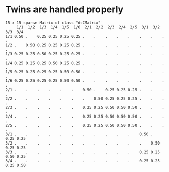 # Twins are handled properly

    15 x 15 sparse Matrix of class "dsCMatrix"
         1/1  1/2  1/3  1/4  1/5  1/6  2/1  2/2  2/3  2/4  2/5  3/1  3/2  3/3  3/4
    1/1 0.50 .    0.25 0.25 0.25 0.25 .    .    .    .    .    .    .    .    .   
    1/2 .    0.50 0.25 0.25 0.25 0.25 .    .    .    .    .    .    .    .    .   
    1/3 0.25 0.25 0.50 0.25 0.25 0.25 .    .    .    .    .    .    .    .    .   
    1/4 0.25 0.25 0.25 0.50 0.25 0.25 .    .    .    .    .    .    .    .    .   
    1/5 0.25 0.25 0.25 0.25 0.50 0.50 .    .    .    .    .    .    .    .    .   
    1/6 0.25 0.25 0.25 0.25 0.50 0.50 .    .    .    .    .    .    .    .    .   
    2/1 .    .    .    .    .    .    0.50 .    0.25 0.25 0.25 .    .    .    .   
    2/2 .    .    .    .    .    .    .    0.50 0.25 0.25 0.25 .    .    .    .   
    2/3 .    .    .    .    .    .    0.25 0.25 0.50 0.50 0.50 .    .    .    .   
    2/4 .    .    .    .    .    .    0.25 0.25 0.50 0.50 0.50 .    .    .    .   
    2/5 .    .    .    .    .    .    0.25 0.25 0.50 0.50 0.50 .    .    .    .   
    3/1 .    .    .    .    .    .    .    .    .    .    .    0.50 .    0.25 0.25
    3/2 .    .    .    .    .    .    .    .    .    .    .    .    0.50 0.25 0.25
    3/3 .    .    .    .    .    .    .    .    .    .    .    0.25 0.25 0.50 0.25
    3/4 .    .    .    .    .    .    .    .    .    .    .    0.25 0.25 0.25 0.50

